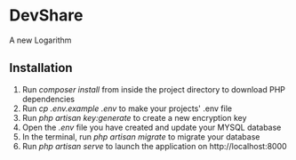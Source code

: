 # DevShare
A new Logarithm

## Installation
1. Run  _composer install_ from inside the project directory to download PHP dependencies
2. Run _cp .env.example .env_ to make your projects' .env file
3. Run _php artisan key:generate_ to create a new encryption key
4. Open the _.env_ file you have created and update your MYSQL database 
5. In the terminal, run _php artisan migrate_ to migrate your database
2. Run _php artisan serve_ to launch the application on http://localhost:8000

